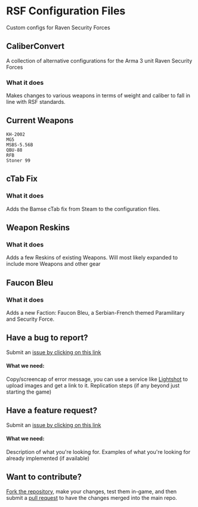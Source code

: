 # RSF Configuration Files
Custom configs for Raven Security Forces

## CaliberConvert
A collection of alternative configurations for the Arma 3 unit Raven Security Forces

### What it does
Makes changes to various weapons in terms of weight and caliber to fall in line with RSF standards. 

## Current Weapons
 	KH-2002
	MG5
	MSBS-5.56B
	QBU-88
	RFB
	Stoner 99

## cTab Fix
### What it does
Adds the Bamse cTab fix from Steam to the configuration files.

## Weapon Reskins
### What it does
Adds a few Reskins of existing Weapons. Will most likely expanded to include more Weapons and other gear

## Faucon Bleu
### What it does
Adds a new Faction: Faucon Bleu, a Serbian-French themed Paramilitary and Security Force.

## Have a bug to report?
Submit an [issue by clicking on this link](https://github.com/SpartanD39/CaliberConvert/issues/new)
#### What we need:
Copy/screencap of error message, you can use a service like [Lightshot](https://prnt.sc/) to upload images and get a link to it.
Replication steps (if any beyond just starting the game)

## Have a feature request?
Submit an [issue by clicking on this link](https://github.com/SpartanD39/CaliberConvert/issues/new)
#### What we need:
Description of what you're looking for.
Examples of what you're looking for already implemented (if available)

## Want to contribute?
[Fork the repository](https://help.github.com/en/articles/fork-a-repo), make your changes, test them in-game, and then submit a [pull request](https://help.github.com/en/articles/creating-a-pull-request) to have the changes merged into the main repo. 
